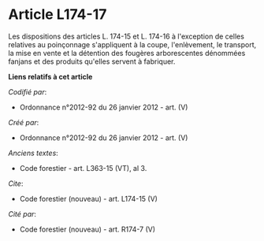 # Article L174-17

Les dispositions des articles L. 174-15 et L. 174-16 à l'exception de celles relatives au poinçonnage s'appliquent à la
coupe, l'enlèvement, le transport, la mise en vente et la détention des fougères arborescentes dénommées fanjans et des
produits qu'elles servent à fabriquer.

**Liens relatifs à cet article**

_Codifié par_:

  - Ordonnance n°2012-92 du 26 janvier 2012 - art. (V)

_Créé par_:

  - Ordonnance n°2012-92 du 26 janvier 2012 - art. (V)

_Anciens textes_:

  - Code forestier - art. L363-15 (VT), al 3.

_Cite_:

  - Code forestier (nouveau) - art. L174-15 (V)

_Cité par_:

  - Code forestier (nouveau) - art. R174-7 (V)
